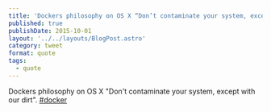 ```yaml
---
title: 'Dockers philosophy on OS X “Don’t contaminate your system, except with our dirt”. #docker'
published: true
publishDate: 2015-10-01
layout: '../../layouts/BlogPost.astro'
category: tweet
format: quote
tags:
  - quote
---
```


Dockers philosophy on OS X "Don't contaminate your system, except with our dirt". [#docker][1]

[1]: https://twitter.com/hashtag/docker?src=hash
